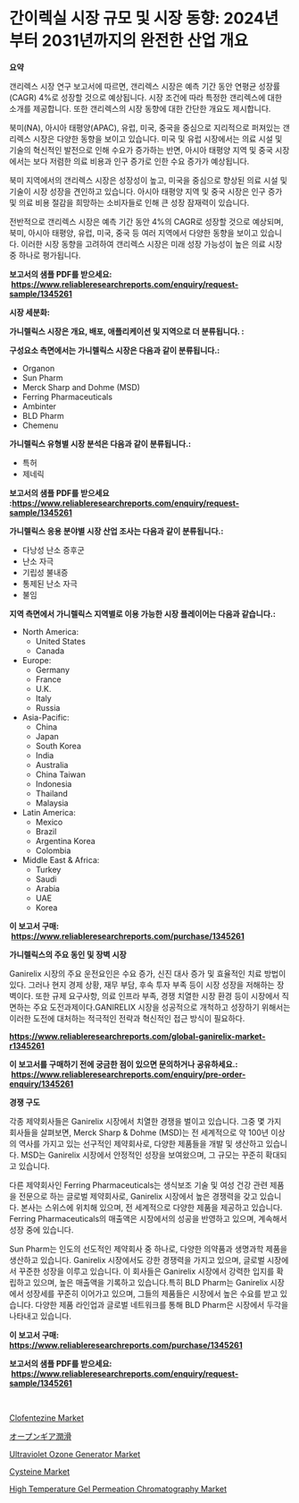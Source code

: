 <p><h1>간이렉실 시장 규모 및 시장 동향: 2024년부터 2031년까지의 완전한 산업 개요</h1></p><p><strong>요약</strong></p>
<p><p>갠리렉스 시장 연구 보고서에 따르면, 갠리렉스 시장은 예측 기간 동안 연평균 성장률(CAGR) 4%로 성장할 것으로 예상됩니다. 시장 조건에 따라 특정한 갠리렉스에 대한 소개를 제공합니다. 또한 갠리렉스의 시장 동향에 대한 간단한 개요도 제시합니다. </p><p>북미(NA), 아시아 태평양(APAC), 유럽, 미국, 중국을 중심으로 지리적으로 퍼져있는 갠리렉스 시장은 다양한 동향을 보이고 있습니다. 미국 및 유럽 시장에서는 의료 시설 및 기술의 혁신적인 발전으로 인해 수요가 증가하는 반면, 아시아 태평양 지역 및 중국 시장에서는 보다 저렴한 의료 비용과 인구 증가로 인한 수요 증가가 예상됩니다.</p><p>북미 지역에서의 갠리렉스 시장은 성장성이 높고, 미국을 중심으로 향상된 의료 시설 및 기술이 시장 성장을 견인하고 있습니다. 아시아 태평양 지역 및 중국 시장은 인구 증가 및 의료 비용 절감을 희망하는 소비자들로 인해 큰 성장 잠재력이 있습니다.</p><p>전반적으로 갠리렉스 시장은 예측 기간 동안 4%의 CAGR로 성장할 것으로 예상되며, 북미, 아시아 태평양, 유럽, 미국, 중국 등 여러 지역에서 다양한 동향을 보이고 있습니다. 이러한 시장 동향을 고려하여 갠리렉스 시장은 미래 성장 가능성이 높은 의료 시장 중 하나로 평가됩니다.</p></p>
<p><strong>보고서의 샘플 PDF를 받으세요: &nbsp;<a href="https://www.reliableresearchreports.com/enquiry/request-sample/1345261">https://www.reliableresearchreports.com/enquiry/request-sample/1345261</a></strong></p>
<p><strong>시장 세분화:</strong></p>
<p><strong> 가니렐릭스 시장은 개요, 배포, 애플리케이션 및 지역으로 더 분류됩니다. :</strong></p>
<p><strong>구성요소 측면에서는 가니렐릭스 시장은 다음과 같이 분류됩니다.:</strong></p>
<p><ul><li>Organon</li><li>Sun Pharm</li><li>Merck Sharp and Dohme (MSD)</li><li>Ferring Pharmaceuticals</li><li>Ambinter</li><li>BLD Pharm</li><li>Chemenu</li></ul></p>
<p><strong> 가니렐릭스 유형별 시장 분석은 다음과 같이 분류됩니다.:</strong></p>
<p><ul><li>특허</li><li>제네릭</li></ul></p>
<p><strong>보고서의 샘플 PDF를 받으세요 :<a href="https://www.reliableresearchreports.com/enquiry/request-sample/1345261">https://www.reliableresearchreports.com/enquiry/request-sample/1345261</a></strong></p>
<p><strong> 가니렐릭스 응용 분야별 시장 산업 조사는 다음과 같이 분류됩니다.:</strong></p>
<p><ul><li>다낭성 난소 증후군</li><li>난소 자극</li><li>기립성 불내증</li><li>통제된 난소 자극</li><li>불임</li></ul></p>
<p><strong>지역 측면에서 가니렐릭스 지역별로 이용 가능한 시장 플레이어는 다음과 같습니다.:</strong></p>
<p><ul>
    <li>
        North America:
        <ul>
            <li>United States</li>
            <li>Canada</li>
        </ul>
    </li>
    <li>
        Europe:
        <ul>
            <li>Germany</li>
            <li>France</li>
            <li>U.K.</li>
            <li>Italy</li>
            <li>Russia</li>
        </ul>
    </li>
    <li>
        Asia-Pacific:
        <ul>
            <li>China</li>
            <li>Japan</li>
            <li>South Korea</li>
            <li>India</li>
            <li>Australia</li>
            <li>China Taiwan</li>
            <li>Indonesia</li>
            <li>Thailand</li>
            <li>Malaysia</li>
        </ul>
    </li>
    <li>
        Latin America:
        <ul>
            <li>Mexico</li>
            <li>Brazil</li>
            <li>Argentina Korea</li>
            <li>Colombia</li>
        </ul>
    </li>
    <li>
        Middle East & Africa:
        <ul>
            <li>Turkey</li>
            <li>Saudi</li>
            <li>Arabia</li>
            <li>UAE</li>
            <li>Korea</li>
        </ul>
    </li>
    </ul></p>
<p><strong>이 보고서 구매: &nbsp;<a href="https://www.reliableresearchreports.com/purchase/1345261">https://www.reliableresearchreports.com/purchase/1345261</a></strong></p>
<p><strong>가니렐릭스의 주요 동인 및 장벽 시장</strong></p>
<p><p>Ganirelix 시장의 주요 운전요인은 수요 증가, 신진 대사 증가 및 효율적인 치료 방법이 있다. 그러나 현지 경제 상황, 재무 부담, 후속 투자 부족 등이 시장 성장을 저해하는 장벽이다. 또한 규제 요구사항, 의료 인프라 부족, 경쟁 치열한 시장 환경 등이 시장에서 직면하는 주요 도전과제이다.GANIRELIX 시장을 성공적으로 개척하고 성장하기 위해서는 이러한 도전에 대처하는 적극적인 전략과 혁신적인 접근 방식이 필요하다.</p></p>
<p><strong><a href="https://www.reliableresearchreports.com/global-ganirelix-market-r1345261">https://www.reliableresearchreports.com/global-ganirelix-market-r1345261</a></strong></p>
<p><strong>이 보고서를 구매하기 전에 궁금한 점이 있으면 문의하거나 공유하세요.: &nbsp;<a href="https://www.reliableresearchreports.com/enquiry/pre-order-enquiry/1345261">https://www.reliableresearchreports.com/enquiry/pre-order-enquiry/1345261</a></strong></p>
<p><strong>경쟁 구도</strong></p>
<p><p>각종 제약회사들은 Ganirelix 시장에서 치열한 경쟁을 벌이고 있습니다. 그중 몇 가지 회사들을 살펴보면, Merck Sharp & Dohme (MSD)는 전 세계적으로 약 100년 이상의 역사를 가지고 있는 선구적인 제약회사로, 다양한 제품들을 개발 및 생산하고 있습니다. MSD는 Ganirelix 시장에서 안정적인 성장을 보여왔으며, 그 규모는 꾸준히 확대되고 있습니다.</p><p>다른 제약회사인 Ferring Pharmaceuticals는 생식보조 기술 및 여성 건강 관련 제품을 전문으로 하는 글로벌 제약회사로, Ganirelix 시장에서 높은 경쟁력을 갖고 있습니다. 본사는 스위스에 위치해 있으며, 전 세계적으로 다양한 제품을 제공하고 있습니다. Ferring Pharmaceuticals의 매출액은 시장에서의 성공을 반영하고 있으며, 계속해서 성장 중에 있습니다.</p><p>Sun Pharm는 인도의 선도적인 제약회사 중 하나로, 다양한 의약품과 생명과학 제품을 생산하고 있습니다. Ganirelix 시장에서도 강한 경쟁력을 가지고 있으며, 글로벌 시장에서 꾸준한 성장을 이루고 있습니다. 이 회사들은 Ganirelix 시장에서 강력한 입지를 확립하고 있으며, 높은 매출액을 기록하고 있습니다.특히 BLD Pharm는 Ganirelix 시장에서 성장세를 꾸준히 이어가고 있으며, 그들의 제품들은 시장에서 높은 수요를 받고 있습니다. 다양한 제품 라인업과 글로벌 네트워크를 통해 BLD Pharm은 시장에서 두각을 나타내고 있습니다.</p></p>
<p><strong>이 보고서 구매: &nbsp; <a href="https://www.reliableresearchreports.com/purchase/1345261">https://www.reliableresearchreports.com/purchase/1345261</a></strong></p>
<p><strong>보고서의 샘플 PDF를 받으세요: &nbsp;<a href="https://www.reliableresearchreports.com/enquiry/request-sample/1345261">https://www.reliableresearchreports.com/enquiry/request-sample/1345261</a></strong><strong></strong></p>
<p>&nbsp;</p>
<p><p><a href="https://rainy-horn-d69.notion.site/Clofentezine-Market-Size-Market-Share-and-Global-Market-Analysis-Report-2024-2031-bf653996007d4d1da542509be5a4907d">Clofentezine Market</a></p><p><a href="https://medium.com/@raap8632/%E3%82%AA%E3%83%BC%E3%83%97%E3%83%B3%E3%82%AE%E3%82%A2%E6%BD%A4%E6%BB%91%E5%B8%82%E5%A0%B4%E3%81%AE%E8%A6%8B%E9%80%9A%E3%81%97-%E5%B8%82%E5%A0%B4%E3%81%AE%E3%83%88%E3%83%AC%E3%83%B3%E3%83%89-%E6%88%90%E9%95%B7-2024%E5%B9%B4%E3%81%8B%E3%82%892031%E5%B9%B4%E3%81%BE%E3%81%A7%E3%81%AE%E4%BA%88%E6%B8%AC-c924b33fe560">オープンギア潤滑</a></p><p><a href="https://github.com/mabutironaldo/Market-Research-Report-List-4/blob/main/ultraviolet-ozone-generator-market.md">Ultraviolet Ozone Generator Market</a></p><p><a href="https://issuu.com/reportprime-2/docs/cysteine-market-size-2030.pptx">Cysteine Market</a></p><p><a href="https://github.com/Paul14Anderson63/Market-Research-Report-List-3/blob/main/high-temperature-gel-permeation-chromatography-market.md">High Temperature Gel Permeation Chromatography Market</a></p></p>